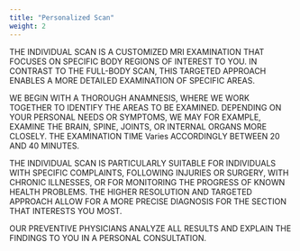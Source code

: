 ```yaml
---
title: "Personalized Scan"
weight: 2
---
```


THE INDIVIDUAL SCAN IS A CUSTOMIZED MRI EXAMINATION THAT FOCUSES ON SPECIFIC BODY REGIONS OF INTEREST TO YOU. IN CONTRAST TO THE FULL-BODY SCAN, THIS TARGETED APPROACH ENABLES A MORE DETAILED EXAMINATION OF SPECIFIC AREAS.

WE BEGIN WITH A THOROUGH ANAMNESIS, WHERE WE WORK TOGETHER TO IDENTIFY THE AREAS TO BE EXAMINED. DEPENDING ON YOUR PERSONAL NEEDS OR SYMPTOMS, WE MAY FOR EXAMPLE, EXAMINE THE BRAIN, SPINE, JOINTS, OR INTERNAL ORGANS MORE CLOSELY. THE EXAMINATION TIME Varies ACCORDINGLY BETWEEN 20 AND 40 MINUTES.

THE INDIVIDUAL SCAN IS PARTICULARLY SUITABLE FOR INDIVIDUALS WITH SPECIFIC COMPLAINTS, FOLLOWING INJURIES OR SURGERY, WITH CHRONIC ILLNESSES, OR FOR MONITORING THE PROGRESS OF KNOWN HEALTH PROBLEMS. THE HIGHER RESOLUTION AND TARGETED APPROACH ALLOW FOR A MORE PRECISE DIAGNOSIS FOR THE SECTION THAT INTERESTS YOU MOST.

OUR PREVENTIVE PHYSICIANS ANALYZE ALL RESULTS AND EXPLAIN THE FINDINGS TO YOU IN A PERSONAL CONSULTATION.